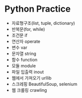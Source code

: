 Python Practice
============

+ 자료형구조(list, tuple, dictionary)
+ 반복문(for, while)
+ 조건문 if
+ 연산자 operate
+ 변수 var
+ 문자열 string
+ 함수 function
+ 모듈 module
+ 파일 입출력 inout
+ 웹에서 가져오기 urllib
+ 스크레핑 BeautifulSoup, selenium
+ 웹 크롤링 crawling
